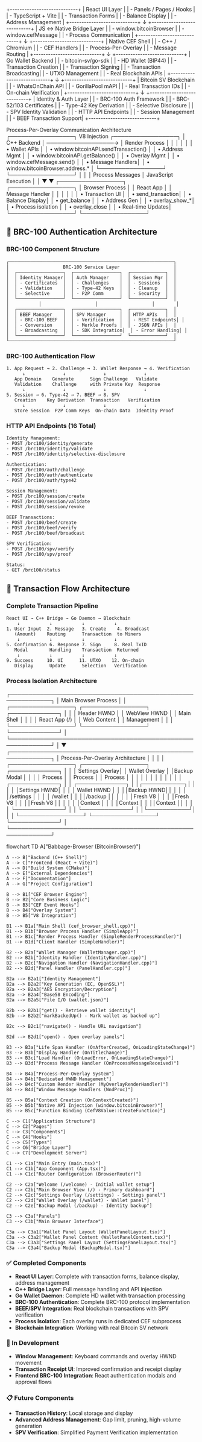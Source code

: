 +----------------------------+
|        React UI Layer     |
|  - Panels / Pages / Hooks |
|  - TypeScript + Vite      |
|  - Transaction Forms      |
|  - Balance Display        |
|  - Address Management     |
+----------------------------+
            ↓
+----------------------------+
|   JS ↔ Native Bridge Layer |
|  - window.bitcoinBrowser   |
|  - window.cefMessage       |
|  - Process Communication   |
+----------------------------+
            ↓
+----------------------------+
|     Native CEF Shell       |
|  - C++ / Chromium          |
|  - CEF Handlers            |
|  - Process-Per-Overlay     |
|  - Message Routing         |
+----------------------------+
            ↓
+----------------------------+
|   Go Wallet Backend        |
|  - bitcoin-sv/go-sdk       |
|  - HD Wallet (BIP44)       |
|  - Transaction Creation    |
|  - Transaction Signing     |
|  - Transaction Broadcasting|
|  - UTXO Management         |
|  - Real Blockchain APIs    |
+----------------------------+
            ↓
+----------------------------+
| Bitcoin SV Blockchain      |
|  - WhatsOnChain API        |
|  - GorillaPool mAPI        |
|  - Real Transaction IDs    |
|  - On-chain Verification   |
+----------------------------+
            ↓
+----------------------------+
| Identity & Auth Layer      |
|  - BRC-100 Auth Framework  |
|  - BRC-52/103 Certificates |
|  - Type-42 Key Derivation  |
|  - Selective Disclosure    |
|  - SPV Identity Validation |
|  - HTTP API Endpoints      |
|  - Session Management      |
|  - BEEF Transaction Support|
+----------------------------+



Process-Per-Overlay Communication Architecture
┌─────────────────┐    V8 Injection    ┌─────────────────┐
│   C++ Backend   │ ──────────────────→ │  Render Process │
│                 │                     │                 │
│ • Wallet APIs   │                     │ • window.bitcoinAPI.sendTransaction() │
│ • Address Mgmt  │                     │ • window.bitcoinAPI.getBalance() │
│ • Overlay Mgmt  │                     │ • window.cefMessage.send() │
│ • Message Handlers│                   │ • window.bitcoinBrowser.address.* │
└─────────────────┘                     └─────────────────┘
         │                                        │
         │ Process Messages                       │ JavaScript Execution
         │                                        │
         ▼                                        ▼
┌─────────────────┐                     ┌─────────────────┐
│ Browser Process │                     │   React App     │
│ Message Handler │                     │                 │
│                 │                     │ • Transaction UI │
│ • send_transaction│                   │ • Balance Display│
│ • get_balance   │                     │ • Address Gen   │
│ • overlay_show_*│                     │ • Process isolation │
│ • overlay_close │                     │ • Real-time Updates│
└─────────────────┘                     └─────────────────┘

## 🔐 BRC-100 Authentication Architecture

### BRC-100 Component Structure
```
┌─────────────────────────────────────────────────────────────┐
│                    BRC-100 Service Layer                    │
│  ┌─────────────────┐  ┌─────────────────┐  ┌─────────────┐  │
│  │ Identity Manager│  │ Auth Manager    │  │ Session Mgr │  │
│  │ - Certificates  │  │ - Challenges    │  │ - Sessions  │  │
│  │ - Validation    │  │ - Type-42 Keys  │  │ - Cleanup   │  │
│  │ - Selective     │  │ - P2P Comm      │  │ - Security  │  │
│  └─────────────────┘  └─────────────────┘  └─────────────┘  │
│           │                    │                    │        │
│  ┌─────────────────┐  ┌─────────────────┐  ┌─────────────┐  │
│  │ BEEF Manager    │  │ SPV Manager     │  │ HTTP APIs   │  │
│  │ - BRC-100 BEEF  │  │ - Verification  │  │ - REST Endpoints│ │
│  │ - Conversion    │  │ - Merkle Proofs │  │ - JSON APIs │  │
│  │ - Broadcasting  │  │ - SDK Integration│  │ - Error Handling│ │
│  └─────────────────┘  └─────────────────┘  └─────────────┘  │
└─────────────────────────────────────────────────────────────┘
```

### BRC-100 Authentication Flow
```
1. App Request → 2. Challenge → 3. Wallet Response → 4. Verification
      ↓              ↓              ↓              ↓
   App Domain    Generate      Sign Challenge   Validate
   Validation    Challenge     with Private Key  Response
      ↓              ↓              ↓              ↓
5. Session → 6. Type-42 → 7. BEEF → 8. SPV
   Creation    Key Derivation  Transaction   Verification
      ↓              ↓              ↓              ↓
   Store Session  P2P Comm Keys  On-chain Data  Identity Proof
```

### HTTP API Endpoints (16 Total)
```
Identity Management:
- POST /brc100/identity/generate
- POST /brc100/identity/validate
- POST /brc100/identity/selective-disclosure

Authentication:
- POST /brc100/auth/challenge
- POST /brc100/auth/authenticate
- POST /brc100/auth/type42

Session Management:
- POST /brc100/session/create
- POST /brc100/session/validate
- POST /brc100/session/revoke

BEEF Transactions:
- POST /brc100/beef/create
- POST /brc100/beef/verify
- POST /brc100/beef/broadcast

SPV Verification:
- POST /brc100/spv/verify
- POST /brc100/spv/proof

Status:
- GET /brc100/status
```

## 🔄 Transaction Flow Architecture

### Complete Transaction Pipeline
```
React UI → C++ Bridge → Go Daemon → Blockchain
    ↓           ↓           ↓           ↓
1. User Input  2. Message   3. Create    4. Broadcast
   (Amount)    Routing      Transaction  to Miners
    ↓           ↓           ↓           ↓
5. Confirmation 6. Response 7. Sign     8. Real TxID
   Modal        Handling    Transaction  Returned
    ↓           ↓           ↓           ↓
9. Success     10. UI      11. UTXO    12. On-chain
   Display      Update      Selection   Verification
```

### Process Isolation Architecture
┌─────────────────────────────────────────────────────────────┐
│                    Main Browser Process                     │
│  ┌─────────────────┐  ┌─────────────────┐  ┌─────────────┐  │
│  │   Header HWND   │  │  WebView HWND   │  │ Main Shell  │  │
│  │ React App (/)   │  │ Web Content     │  │ Management  │  │
│  └─────────────────┘  └─────────────────┘  └─────────────┘  │
└─────────────────────────────────────────────────────────────┘
                              │
                              ▼
┌─────────────────────────────────────────────────────────────┐
│              Process-Per-Overlay Architecture               │
│                                                             │
│  ┌─────────────────┐  ┌─────────────────┐  ┌─────────────┐  │
│  │ Settings Overlay│  │  Wallet Overlay │  │Backup Modal │  │
│  │   Process       │  │    Process      │  │   Process   │  │
│  │                 │  │                 │  │             │  │
│  │ ┌─────────────┐ │  │ ┌─────────────┐ │  │┌───────────┐│  │
│  │ │Settings HWND│ │  │ │ Wallet HWND │ │  ││Backup HWND││  │
│  │ │/settings    │ │  │ │ /wallet     │ │  ││/backup    ││  │
│  │ │Fresh V8     │ │  │ │Fresh V8     │ │  ││Fresh V8   ││  │
│  │ │Context      │ │  │ │Context      │ │  ││Context    ││  │
│  │ └─────────────┘ │  │ └─────────────┘ │  │└───────────┘│  │
│  └─────────────────┘  └─────────────────┘  └─────────────┘  │
└─────────────────────────────────────────────────────────────┘



flowchart TD
    A["Babbage-Browser (BitcoinBrowser)"]

    A --> B["Backend (C++ Shell)"]
    A --> C["Frontend (React + Vite)"]
    A --> D["Build System (CMake)"]
    A --> E["External Dependencies"]
    A --> F["Documentation"]
    A --> G["Project Configuration"]

    B --> B1["CEF Browser Engine"]
    B --> B2["Core Business Logic"]
    B --> B3["CEF Event Hooks"]
    B --> B4["Overlay System"]
    B --> B5["V8 Integration"]

    B1 --> B1a["Main Shell (cef_browser_shell.cpp)"]
    B1 --> B1b["Browser Process Handler (SimpleApp)"]
    B1 --> B1c["Render Process Handler (SimpleRenderProcessHandler)"]
    B1 --> B1d["Client Handler (SimpleHandler)"]

    B2 --> B2a["Wallet Manager (WalletManager.cpp)"]
    B2 --> B2b["Identity Handler (IdentityHandler.cpp)"]
    B2 --> B2c["Navigation Handler (NavigationHandler.cpp)"]
    B2 --> B2d["Panel Handler (PanelHandler.cpp)"]

    B2a --> B2a1["Identity Management"]
    B2a --> B2a2["Key Generation (EC, OpenSSL)"]
    B2a --> B2a3["AES Encryption/Decryption"]
    B2a --> B2a4["Base58 Encoding"]
    B2a --> B2a5["File I/O (wallet.json)"]

    B2b --> B2b1["get() - Retrieve wallet identity"]
    B2b --> B2b2["markBackedUp() - Mark wallet as backed up"]

    B2c --> B2c1["navigate() - Handle URL navigation"]

    B2d --> B2d1["open() - Open overlay panels"]

    B3 --> B3a["Life Span Handler (OnAfterCreated, OnLoadingStateChange)"]
    B3 --> B3b["Display Handler (OnTitleChange)"]
    B3 --> B3c["Load Handler (OnLoadError, OnLoadingStateChange)"]
    B3 --> B3d["Process Message Handler (OnProcessMessageReceived)"]

    B4 --> B4a["Process-Per-Overlay System"]
    B4 --> B4b["Dedicated HWND Management"]
    B4 --> B4c["Custom Render Handler (MyOverlayRenderHandler)"]
    B4 --> B4d["Window Message Handlers (WndProc)"]

    B5 --> B5a["Context Creation (OnContextCreated)"]
    B5 --> B5b["Native API Injection (window.bitcoinBrowser)"]
    B5 --> B5c["Function Binding (CefV8Value::CreateFunction)"]

    C --> C1["Application Structure"]
    C --> C2["Pages"]
    C --> C3["Components"]
    C --> C4["Hooks"]
    C --> C5["Types"]
    C --> C6["Bridge Layer"]
    C --> C7["Development Server"]

    C1 --> C1a["Main Entry (main.tsx)"]
    C1 --> C1b["App Component (App.tsx)"]
    C1 --> C1c["Router Configuration (BrowserRouter)"]

    C2 --> C2a["Welcome (/welcome) - Initial wallet setup"]
    C2 --> C2b["Main Browser View (/) - Primary dashboard"]
    C2 --> C2c["Settings Overlay (/settings) - Settings panel"]
    C2 --> C2d["Wallet Overlay (/wallet) - Wallet panel"]
    C2 --> C2e["Backup Modal (/backup) - Identity backup"]

    C3 --> C3a["Panels"]
    C3 --> C3b["Main Browser Interface"]

    C3a --> C3a1["Wallet Panel Layout (WalletPanelLayout.tsx)"]
    C3a --> C3a2["Wallet Panel Content (WalletPanelContent.tsx)"]
    C3a --> C3a3["Settings Panel Layout (SettingsPanelLayout.tsx)"]
    C3a --> C3a4["Backup Modal (BackupModal.tsx)"]

### ✅ Completed Components
- **React UI Layer**: Complete with transaction forms, balance display, address management
- **C++ Bridge Layer**: Full message handling and API injection
- **Go Wallet Daemon**: Complete HD wallet with transaction processing
- **BRC-100 Authentication**: Complete BRC-100 protocol implementation
- **BEEF/SPV Integration**: Real blockchain transactions with SPV verification
- **Process Isolation**: Each overlay runs in dedicated CEF subprocess
- **Blockchain Integration**: Working with real Bitcoin SV network

### 🚧 In Development
- **Window Management**: Keyboard commands and overlay HWND movement
- **Transaction Receipt UI**: Improved confirmation and receipt display
- **Frontend BRC-100 Integration**: React authentication modals and approval flows

### 📋 Future Components
- **Transaction History**: Local storage and display
- **Advanced Address Management**: Gap limit, pruning, high-volume generation
- **SPV Verification**: Simplified Payment Verification implementation

